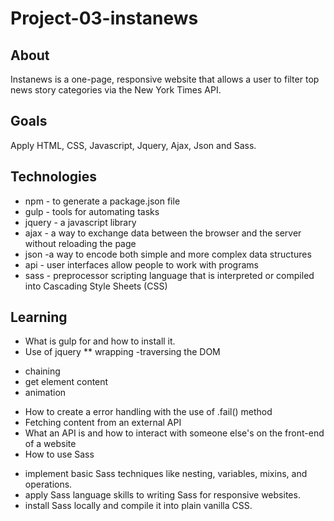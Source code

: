 # Project-03-instanews

## About
Instanews is a one-page, responsive website that allows a user to filter top news story categories via the New York Times API.

## Goals
Apply HTML, CSS, Javascript, Jquery, Ajax, Json and Sass.

## Technologies
* npm - to generate a package.json file
* gulp - tools for automating tasks
* jquery -  a javascript library
* ajax - a way to exchange data between the browser and the server without reloading the page
* json -a way to encode both simple and more complex data structures
* api - user interfaces allow people to work with programs
* sass - preprocessor scripting language that is interpreted or compiled into Cascading Style Sheets (CSS)

## Learning
* What is gulp for and how to install it.
* Use of jquery 
** wrapping
-traversing the DOM
- chaining
- get element content
- animation
* How to create a error handling with the use of .fail() method
* Fetching content from an external API
* What an API is and how to interact with someone else's on the front-end of a website
* How to use Sass 
- implement basic Sass techniques like nesting, variables, mixins, and operations.
- apply Sass language skills to writing Sass for responsive websites.
- install Sass locally and compile it into plain vanilla CSS.
